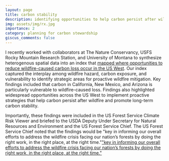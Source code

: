 ```yaml
---
layout: page
title: carbon stability
description: identifying opportunities to help carbon persist after wildfire
img: assets/img/rx.jpg
importance: 2
category: planning for carbon stewardship
giscus_comments: false
---
```

I recently worked with collaborators at The Nature Conservancy, USFS Rocky Mountain Research Station, and University of Montana to synthesize heterogenous spatial data into an index that [mapped where opportunities to reduce wildfire-caused carbon loss occur in the US West](https://iopscience.iop.org/article/10.1088/1748-9326/acf05a). Our index captured the interplay among wildfire hazard, carbon exposure, and vulnerability to identify strategic areas for proactive wildfire mitigation. Key findings included that carbon in California, New Mexico, and Arizona is particularly vulnerable to wildfire-caused loss. Findings also highlighted widespread opportunities across the US West to implement proactive strategies that help carbon persist after wildfire and promote long-term carbon stability. 

Importantly, these findings were included in the US Forest Service Climate Risk Viewer and briefed to the USDA Deputy Under Secretary for Natural Resources and Environment and the US Forest Service Chief. The US Forest Service Chief noted that the findings would be "key in informing our overall efforts to address the wildfire crisis facing our nation’s forests by doing the right work, in the right place, at the right time."["key in informing our overall efforts to address the wildfire crisis facing our nation’s forests by doing the right work, in the right place, at the right time."](https://www.nature.org/en-us/newsroom/new-research-carbon-and-communities-forest-fires/)
